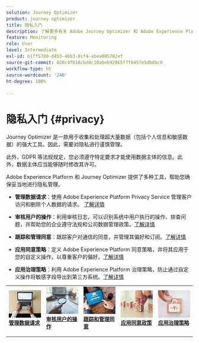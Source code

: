 ```yaml
---
solution: Journey Optimizer
product: journey optimizer
title: 隐私入门
description: 了解更多有关 Adobe Journey Optimizer 和 Adobe Experience Platform 隐私的信息。
feature: Monitoring
role: User
level: Intermediate
exl-id: b1ff5780-d453-46b3-8cf4-abea085782ef
source-git-commit: 020c4fb18cbd0c10a6eb92865f7f0457e5db8bc0
workflow-type: ht
source-wordcount: '240'
ht-degree: 100%

---
```


# 隐私入门 {#privacy}

Journey Optimizer 是一款用于收集和处理超大量数据（包括个人信息和敏感数据）的强大工具。因此，需要对隐私进行谨慎管理。

此外，GDPR 等法规规定，您必须遵守特定要求才能使用数据主体的信息。此外，数据主体应当能够随时修改其许可。

Adobe Experience Platform 和 Journey Optimizer 提供了多种工具，帮助您确保妥当地进行隐私管理。

* **管理数据请求**：使用 Adobe Experience Platform Privacy Service 管理客户访问和删除个人数据的请求。 [了解详情](requests.md)

* **审核用户的操作**：利用审核日志，可以识别系统中用户执行的操作、排查问题，并帮助您的企业遵守法规和公司数据管理政策。[了解详情](audit-logs.md)

* **跟踪和管理同意**：跟踪客户对通信的同意，并管理其偏好和订阅。[了解详情](opt-out.md)

* **应用同意策略**：定义 Adobe Experience Platform 同意策略，并将其应用于您的自定义操作，以尊重客户的偏好。[了解详情](../action/consent.md)

* **应用治理策略**：利用 Adobe Experience Platform 治理策略，防止通过自定义操作将敏感字段导出到第三方系统。[了解详情](../action/action-privacy.md)

<table style="table-layout:fixed"><tr style="border: 0;">
<td>
<a href="requests.md">
<img alt="潜在客户" src="../assets/do-not-localize/privacy-request.jpeg">
</a>
<div><a href="requests.md"><strong>管理数据请求</strong>
</div>
<p>
</td>
<td>
<a href="audit-logs.md">
<img alt="不频繁" src="../assets/do-not-localize/privacy-audit.jpeg">
</a>
<div>
<a href="audit-logs.md"><strong>审核用户的操作</strong></a>
</div>
<p></td>
<td>
<a href="opt-out.md">
<img alt="验证" src="../assets/do-not-localize/privacy-track-consent.jpeg">
</a>
<div>
<a href="opt-out.md"><strong>跟踪和管理同意</strong></a>
</div>
<p>
</td>
<td>
<a href="../action/consent.md">
<img alt="验证" src="../assets/do-not-localize/privacy-consent-policies.jpeg">
</a>
<div>
<a href="../action/consent.md"><strong>应用同意政策</strong></a>
</div>
<p>
</td>
<td>
<a href="../action/action-privacy.md">
<img alt="验证" src="../assets/do-not-localize/privacy-governance.jpeg">
</a>
<div>
<a href="../action/action-privacy.md"><strong>应用治理策略</strong></a>
</div>
<p>
</td>
</tr></table>

